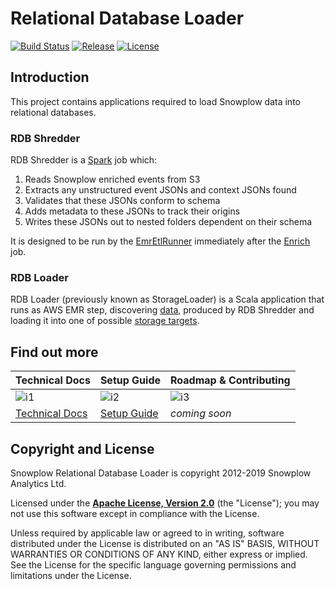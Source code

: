 # Relational Database Loader

[![Build Status][build-image]][build]
[![Release][release-image]][releases]
[![License][license-image]][license]

## Introduction

This project contains applications required to load Snowplow data into relational databases.

### RDB Shredder

RDB Shredder is a [Spark][spark] job which:

1. Reads Snowplow enriched events from S3
2. Extracts any unstructured event JSONs and context JSONs found
3. Validates that these JSONs conform to schema
4. Adds metadata to these JSONs to track their origins
5. Writes these JSONs out to nested folders dependent on their schema

It is designed to be run by the [EmrEtlRunner][emr-etl-runner] immediately after the [Enrich][enrich] job.

### RDB Loader

RDB Loader (previously known as StorageLoader) is a Scala application that runs as AWS EMR step, discovering [data][shred], produced by RDB Shredder and loading it into one of possible [storage targets][targets].


## Find out more

| Technical Docs              | Setup Guide           | Roadmap & Contributing   |         
|-----------------------------|-----------------------|--------------------------|
| ![i1][techdocs-image]      | ![i2][setup-image]   | ![i3][roadmap-image]       |
| [Technical Docs][techdocs] | [Setup Guide][setup] | _coming soon_              |

## Copyright and License

Snowplow Relational Database Loader is copyright 2012-2019 Snowplow Analytics Ltd.

Licensed under the **[Apache License, Version 2.0][license]** (the "License");
you may not use this software except in compliance with the License.

Unless required by applicable law or agreed to in writing, software
distributed under the License is distributed on an "AS IS" BASIS,
WITHOUT WARRANTIES OR CONDITIONS OF ANY KIND, either express or implied.
See the License for the specific language governing permissions and
limitations under the License.


[techdocs-image]: https://d3i6fms1cm1j0i.cloudfront.net/github/images/techdocs.png
[setup-image]: https://d3i6fms1cm1j0i.cloudfront.net/github/images/setup.png
[roadmap-image]: https://d3i6fms1cm1j0i.cloudfront.net/github/images/roadmap.png
[setup]: https://github.com/snowplow/snowplow/wiki/6-Configuring-shredding
[techdocs]: https://github.com/snowplow/snowplow/wiki/Relational-Database-Loader

[spark]: http://spark.apache.org/
[emr-etl-runner]: https://github.com/snowplow/emr-etl-runner
[enrich]: https://github.com/snowplow/snowplow/enrich

[targets]: https://github.com/snowplow/snowplow/wiki/Configuring-storage-targets
[shred]: https://github.com/snowplow/snowplow/wiki/Scala-Hadoop-Shred

[build-image]: https://github.com/snowplow/snowplow-rdb-loader/workflows/Test%20and%20deploy/badge.svg
[build]: https://github.com/snowplow/snowplow-rdb-loader/actions?query=workflow%3A%22Test%22

[release-image]: https://img.shields.io/badge/release-r32-blue.svg?style=flat
[releases]: https://github.com/snowplow/snowplow-rdb-loader/releases

[license-image]: https://img.shields.io/badge/license-Apache--2-blue.svg?style=flat
[license]: https://www.apache.org/licenses/LICENSE-2.0

